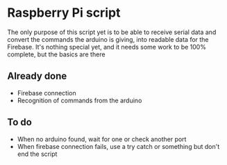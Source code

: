 # Raspberry Pi script

The only purpose of this script yet is to be able to receive serial data and convert the commands the arduino is giving, into readable data for the Firebase. It's nothing special yet, and it needs some work to be 100% complete, but the basics are there

## Already done
- Firebase connection
- Recognition of commands from the arduino

## To do
- When no arduino found, wait for one or check another port
- When firebase connection fails, use a try catch or something but don't end the script